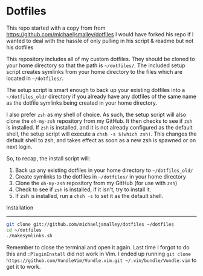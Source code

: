 # Dotfiles

This repo started with a copy from from
https://github.com/michaeljsmalley/dotfiles I would have forked his repo if I
wanted to deal with the hassle of only pulling in his script & readme but not
his dotfiles

This repository includes all of my custom dotfiles. They should be cloned to
your home directory so that the path is `~/dotfiles/`. The included setup script
creates symlinks from your home directory to the files which are located in
`~/dotfiles/`.

The setup script is smart enough to back up your existing dotfiles into a
`~/dotfiles_old/` directory if you already have any dotfiles of the same name as
the dotfile symlinks being created in your home directory.

I also prefer `zsh` as my shell of choice. As such, the setup script will also
clone the `oh-my-zsh` repository from my GitHub. It then checks to see if `zsh`
is installed. If `zsh` is installed, and it is not already configured as the
default shell, the setup script will execute a `chsh -s $(which zsh)`. This
changes the default shell to zsh, and takes effect as soon as a new zsh is
spawned or on next login.

So, to recap, the install script will:

1. Back up any existing dotfiles in your home directory to `~/dotfiles_old/`
2. Create symlinks to the dotfiles in `~/dotfiles/` in your home directory
3. Clone the `oh-my-zsh` repository from my GitHub (for use with `zsh`)
4. Check to see if `zsh` is installed, if it isn't, try to install it.
5. If zsh is installed, run a `chsh -s` to set it as the default shell.

Installation

---

```bash
git clone git://github.com/michaeljsmalley/dotfiles ~/dotfiles
cd ~/dotfiles
./makesymlinks.sh
```

Remember to close the terminal and open it again. Last time I forgot to do this
and `:PluginInstall` did not work in Vim. I ended up running
`git clone https://github.com/VundleVim/Vundle.vim.git ~/.vim/bundle/Vundle.vim`
to get it to work.
